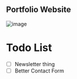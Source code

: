 

## Portfolio Website

![image](https://github.com/loafisgood/lucas-yu/assets/89496111/ba70cc6a-3f6c-4659-ad7d-ab0053e2e704)

# Todo List 
- [ ] Newsletter thing
- [ ] Better Contact Form
